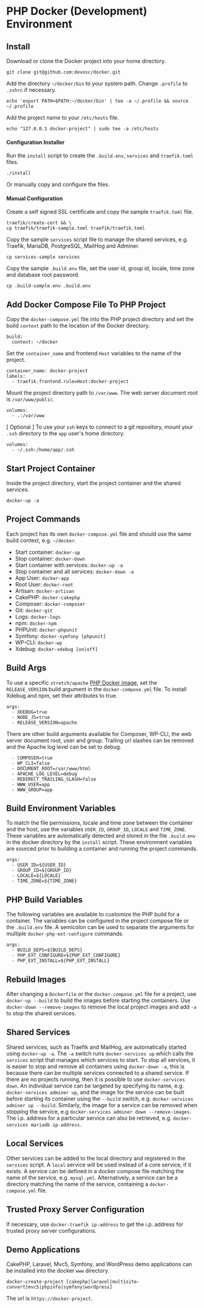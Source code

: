 # PHP Docker (Development) Environment

## Install
Download or clone the Docker project into your home directory.
```
git clone git@github.com:devosc/docker.git
```
Add the directory `~/docker/bin` to your system path. Change `.profile` to `.zshrc` if necessary.
```
echo 'export PATH=$PATH:~/docker/bin' | tee -a ~/.profile && source ~/.profile
```
Add the project name to your `/etc/hosts` file.
```
echo "127.0.0.1 docker-project" | sudo tee -a /etc/hosts
```
#### Configuration Installer
Run the `install` script to create the `.build.env`,  `services` and `traefik.toml` files.
```
./install
```
Or manually copy and configure the files.
#### Manual Configuration
Create a self signed SSL certificate and copy the sample `traefik.toml` file.
```
traefik/create-cert && \
cp traefik/traefik-sample.toml traefik/traefik.toml
```
Copy the sample `services` script file to manage the shared services, e.g. Traefik, MariaDB, PostgreSQL, MailHog and Adminer.
```
cp services-sample services
```
Copy the sample `.build.env` file, set the user id, group id, locale, time zone and database root password.
```
cp .build-sample.env .build.env
```
## Add Docker Compose File To PHP Project
Copy the `docker-compose.yml` file into the PHP project directory and set the build `context` path to the location of the Docker directory.
```
build:
  context: ~/docker
```
Set the `container_name` and frontend `Host` variables to the name of the project.
```
container_name: docker-project
labels:
  - traefik.frontend.rule=Host:docker-project
```
Mount the project directory path to `/var/www`. The web server document root is `/var/www/public`.
```
volumes:
  - .:/var/www
```
[ Optional ] To use your `ssh` keys to connect to a git repository, mount your `.ssh` directory to the `app` user's home directory.
```
volumes:
  - ~/.ssh:/home/app/.ssh
```
## Start Project Container
Inside the project directory, start the project container and the shared services.
```
docker-up -a
```

## Project Commands
Each project has its own `docker-compose.yml` file and should use the same build context, e.g. `~/docker`.
- Start container: `docker-up`
- Stop container: `docker-down`
- Start container with services: `docker-up -a`   
- Stop container and all services: `docker-down -a`
- App User: `docker-app`
- Root User: `docker-root`
- Artisan: `docker-artisan`
- CakePHP: `docker-cakephp`
- Composer: `docker-composer`
- Git: `docker-git`
- Logs: `docker-logs`
- npm: `docker-npm`
- PHPUnit: `docker-phpunit`
- Symfony: `docker-symfony [phpunit]`
- WP-CLI: `docker-wp`
- Xdebug: `docker-xdebug [on|off]`

## Build Args
To use a specific `stretch/apache` [PHP Docker image](https://hub.docker.com/_/php/), set the `RELEASE_VERSION` build argument in the `docker-compose.yml` file. To install Xdebug and npm, set their attributes to true.
```
args:
  - XDEBUG=true
  - NODE_JS=true
  - RELEASE_VERSION=apache
```
There are other build arguments available for Composer, WP-CLI, the web server document root, user and group. Trailing url slashes can be removed and the Apache log level can be set to debug.
```
  - COMPOSER=true
  - WP_CLI=false
  - DOCUMENT_ROOT=/var/www/html
  - APACHE_LOG_LEVEL=debug
  - REDIRECT_TRAILING_SLASH=false
  - WWW_USER=app
  - WWW_GROUP=app
```
## Build Environment Variables
To match the file permissions, locale and time zone between the container and the host, use the variables `USER_ID`, `GROUP_ID`, `LOCALE` and `TIME_ZONE`. These variables are automatically detected and stored in the file `.build.env` in the docker directory by the `install` script. These environment variables are sourced prior to building a container and running the project commands.
```
args:
  - USER_ID=${USER_ID}
  - GROUP_ID=${GROUP_ID}
  - LOCALE=${LOCALE}
  - TIME_ZONE=${TIME_ZONE}
```
## PHP Build Variables
The following variables are available to customize the PHP build for a container. The variables can be configured in the project compose file or the `.build.env` file. A semicolon can be used to separate the arguments for multiple `docker-php-ext-configure` commands.
```
args:
  - BUILD_DEPS=${BUILD_DEPS}
  - PHP_EXT_CONFIGURE=${PHP_EXT_CONFIGURE}
  - PHP_EXT_INSTALL=${PHP_EXT_INSTALL}
```
## Rebuild Images
After changing a `Dockerfile` or the `docker-compose.yml` file for a project, use `docker-up --build` to build the images before starting the containers. Use `docker-down --remove-images` to remove the local project images and add `-a` to stop the shared services.
## Shared Services
Shared services, such as Traefik and MailHog, are automatically started using `docker-up -a`. The `-a` switch runs `docker-services up` which calls the `services` script that manages which services to start. To stop all services, it is easier to stop and remove all containers using `docker-down -a`, this is because there can be multiple services connected to a shared service. If there are no projects running, then it is possible to use `docker-services down`. An individual service can be targeted by specifying its name, e.g. `docker-services adminer up`, and the image for the service can be built before starting its container using the `--build` switch, e.g. `docker-services adminer up --build`. Similarly, the image for a service can be removed when stopping the service, e.g `docker-services adminer down --remove-images`. The i.p. address for a particular service can also be retrieved, e.g. `docker-services mariadb ip-address`.
## Local Services
Other services can be added to the local directory and registered in the `services` script. A `local` service will be used instead of a core service, if it exists. A service can be defined in a docker compose file matching the name of the service, e.g. `mysql.yml`. Alternatively, a service can be a directory matching the name of the service, containing a `docker-compose.yml` file.
## Trusted Proxy Server Configuration
If necessary, use `docker-traefik ip-address` to get the i.p. address for trusted proxy server configurations.
## Demo Applications
CakePHP, Laravel, Mvc5, Symfony, and WordPress demo applications can be installed into the docker `www` directory.
```
docker-create-project [cakephp|laravel|multisite-convert|mvc5|phpinfo|symfony|wordpress]
```
The url is `https://docker-project`.
